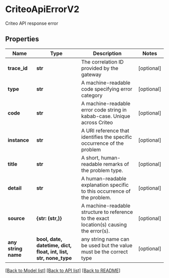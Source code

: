 # CriteoApiErrorV2

Criteo API response error

## Properties
Name | Type | Description | Notes
------------ | ------------- | ------------- | -------------
**trace_id** | **str** | The correlation ID provided by the gateway | [optional] 
**type** | **str** | A machine-readable code specifying error category | [optional] 
**code** | **str** | A machine-readable error code string in kabab-case. Unique across Criteo | [optional] 
**instance** | **str** | A URI reference that identifies the specific occurrence of the problem | [optional] 
**title** | **str** | A short, human-readable remarks of the problem type. | [optional] 
**detail** | **str** | A human-readable explanation specific to this occurrence of the problem. | [optional] 
**source** | **{str: (str,)}** | A machine-readable structure to reference to the exact location(s) causing the error(s). | [optional] 
**any string name** | **bool, date, datetime, dict, float, int, list, str, none_type** | any string name can be used but the value must be the correct type | [optional]

[[Back to Model list]](../README.md#documentation-for-models) [[Back to API list]](../README.md#documentation-for-api-endpoints) [[Back to README]](../README.md)



